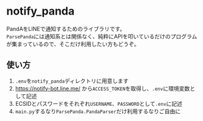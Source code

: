 # notify_panda

PandAをLINEで通知するためのライブラリです。<br>
`ParsePanda`には通知系とは関係なく、純粋にAPIを叩いているだけのプログラムが集まっているので、そこだけ利用したい方もどうぞ。

## 使い方

1. `.env`を`notify_panda`ディレクトリに用意します
2. https://notify-bot.line.me/ から`ACCESS_TOKEN`を取得し、`.env`に環境変数として記述
3. ECSIDとパスワードをそれぞれ`USERNAME`、`PASSWORD`として`.env`に記述
4. `main.py`するなり`ParsePanda.PandaParser`だけ利用するなりご自由に
